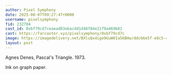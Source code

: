 ```yaml
---
author: Pixel Symphony
date: 2025-08-07T09:27:47+0000
username: pixelsymphony
fid: 232704
cast_id: 0xbf79cd7ceaead03ebacdd1d48f84e21f9a469b81
cast: https://farcaster.xyz/pixelsymphony/0xbf79cd7c
image: https://imagedelivery.net/BXluQx4ige9GuW0Ia56BHw/ddc66e5f-e8c5-4e1f-f16e-18430579b800/original
layout: post
---
```

Agnes Denes, Pascal's Triangle. 1973.   
  
Ink on graph paper.  

<img src='https://imagedelivery.net/BXluQx4ige9GuW0Ia56BHw/ddc66e5f-e8c5-4e1f-f16e-18430579b800/original' alt='' referrerpolicy='no-referrer'/>